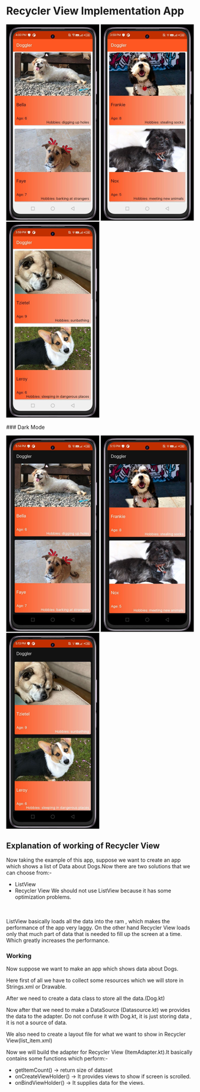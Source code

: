 # Recycler View Implementation App
<p align = "left">
<img src = "app/src/main/res/drawable/screenShot01.jpg" width = "250">
<img src = "app/src/main/res/drawable/screenShot02.jpg" width = "250">
<img src = "app/src/main/res/drawable/screenShot03.jpg" width = "250">
</p>
### Dark Mode
<p align = "left">
<img src = "app/src/main/res/drawable/screenShot04.jpg" width = "250">
<img src = "app/src/main/res/drawable/screenShot05.jpg" width = "250">
<img src = "app/src/main/res/drawable/screenShot06.jpg" width = "250">
</p>

## Explanation of working of Recycler View

Now taking the example of this app, suppose we want to create an app which shows a list of Data about Dogs.Now there are two solutions that we can choose from:-
* ListView
* Recycler View
We should not use ListView because it has some optimization problems.
<br>
<br>
ListView basically loads all the data into the ram ,  which makes the performance of the app very laggy.
On the other hand Recycler View loads only that much part of data that is needed to fill up the screen at a time.
Which greatly increases the performance.

### Working

Now suppose we want to make an app which shows data about Dogs.

Here first of all we have to collect some resources which we will store in Strings.xml or Drawable.

After we need to create a data class to store all the data.(Dog.kt)

Now after that we need to make a DataSource (Datasource.kt) we provides the data to the adapter. Do not confuse it with Dog.kt, it is just storing data , it is not a source of data.

We also need to create a layout file for what we want to show in Recycler View(list_item.xml) 

Now we will build the adapter for Recycler View (ItemAdapter.kt).It basically contains some functions which perform:-
* getItemCount() -> return size of dataset
* onCreateViewHolder() -> It provides views to show if screen is scrolled.
* onBindViewHolder() -> It supplies data for the views.
 